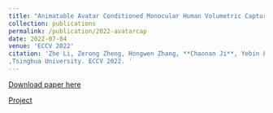 ```yaml
---
title: "Animatable Avatar Conditioned Monocular Human Volumetric Capture"
collection: publications
permalink: /publication/2022-avatarcap
date: 2022-07-04
venue: 'ECCV 2022'
citation: 'Zhe Li, Zerong Zheng, Hongwen Zhang, **Chaonan Ji**, Yebin Liu
,Tsinghua University. ECCV 2022. '
---
```


[Download paper here](https://arxiv.org/abs/2207.02031)

[Project](https://liuyebin.com/avatarcap/avatarcap.html)

<!-- Recommended citation: Your Name, You. (2009). "Paper Title Number 1." <i>Journal 1</i>. 1(1). -->


